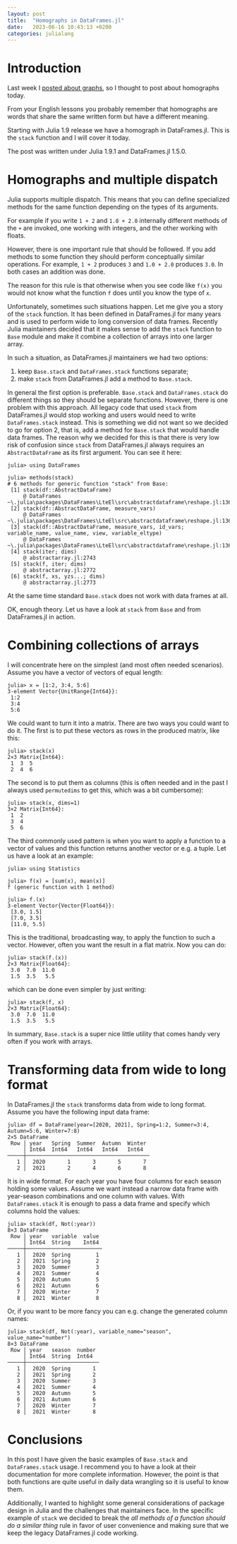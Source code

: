 ```yaml
---
layout: post
title:  "Homographs in DataFrames.jl"
date:   2023-06-16 10:43:13 +0200
categories: julialang
---
```


# Introduction

Last week I [posted about graphs][lastpost], so I thought to post about homographs today.

From your English lessons you probably remember that homographs are words that share
the same written form but have a different meaning.

Starting with Julia 1.9 release we have a homograph in DataFrames.jl. This is the
`stack` function and I will cover it today.

The post was written under Julia 1.9.1 and DataFrames.jl 1.5.0.

# Homographs and multiple dispatch

Julia supports multiple dispatch. This means that you can define specialized methods
for the same function depending on the types of its arguments.

For example if you write `1 + 2` and `1.0 + 2.0` internally different methods of the
`+` are invoked, one working with integers, and the other working with floats.

However, there is one important rule that should be followed. If you add methods
to some function they should perform conceptually similar operations. For example,
`1 + 2` produces `3` and `1.0 + 2.0` produces `3.0`. In both cases an addition was done.

The reason for this rule is that otherwise when you see code like `f(x)` you would not
know what the function `f` does until you know the type of `x`.

Unfortunately, sometimes such situations happen. Let me give you a story of the `stack`
function. It has been defined in DataFrames.jl for many years and is used to perform
wide to long conversion of data frames. Recently Julia maintainers decided that
it makes sense to add the `stack` function to `Base` module and make it combine
a collection of arrays into one larger array.

In such a situation, as DataFrames.jl maintainers we had two options:

1. keep `Base.stack` and `DataFrames.stack` functions separate;
2. make `stack` from DataFrames.jl add a method to `Base.stack`.

In general the first option is preferable. `Base.stack` and `DataFrames.stack`
do different things so they should be separate functions. However, there is one
problem with this approach. All legacy code that used `stack` from DataFrames.jl
would stop working and users would need to write `DataFrames.stack` instead.
This is something we did not want so we decided to go for option 2, that is,
add a method for `Base.stack` that would handle data frames. The reason why we
decided for this is that there is very low risk of confusion since `stack` from
DataFrames.jl always requires an `AbstractDataFrame` as its first argument.
You can see it here:

```
julia> using DataFrames

julia> methods(stack)
# 6 methods for generic function "stack" from Base:
 [1] stack(df::AbstractDataFrame)
     @ DataFrames ~\.julia\packages\DataFrames\LteEl\src\abstractdataframe\reshape.jl:136
 [2] stack(df::AbstractDataFrame, measure_vars)
     @ DataFrames ~\.julia\packages\DataFrames\LteEl\src\abstractdataframe\reshape.jl:136
 [3] stack(df::AbstractDataFrame, measure_vars, id_vars; variable_name, value_name, view, variable_eltype)
     @ DataFrames ~\.julia\packages\DataFrames\LteEl\src\abstractdataframe\reshape.jl:136
 [4] stack(iter; dims)
     @ abstractarray.jl:2743
 [5] stack(f, iter; dims)
     @ abstractarray.jl:2772
 [6] stack(f, xs, yzs...; dims)
     @ abstractarray.jl:2773
```

At the same time standard `Base.stack` does not work with data frames at all.

OK, enough theory. Let us have a look at `stack` from `Base` and from DataFrames.jl
in action.

# Combining collections of arrays

I will concentrate here on the simplest (and most often needed scenarios).
Assume you have a vector of vectors of equal length:

```
julia> x = [1:2, 3:4, 5:6]
3-element Vector{UnitRange{Int64}}:
 1:2
 3:4
 5:6
```

We could want to turn it into a matrix. There are two ways you could want to do it.
The first is to put these vectors as rows in the produced matrix, like this:

```
julia> stack(x)
2×3 Matrix{Int64}:
 1  3  5
 2  4  6
```

The second is to put them as columns (this is often needed and in the past I always
used `permutedims` to get this, which was a bit cumbersome):

```
julia> stack(x, dims=1)
3×2 Matrix{Int64}:
 1  2
 3  4
 5  6
```

The third commonly used pattern is when you want to apply a function to a vector of
values and this function returns another vector or e.g. a tuple. Let us have a look
at an example:

```
julia> using Statistics

julia> f(x) = [sum(x), mean(x)]
f (generic function with 1 method)

julia> f.(x)
3-element Vector{Vector{Float64}}:
 [3.0, 1.5]
 [7.0, 3.5]
 [11.0, 5.5]
```

This is the traditional, broadcasting way, to apply the function to such a vector.
However, often you want the result in a flat matrix. Now you can do:

```
julia> stack(f.(x))
2×3 Matrix{Float64}:
 3.0  7.0  11.0
 1.5  3.5   5.5
```

which can be done even simpler by just writing:

```
julia> stack(f, x)
2×3 Matrix{Float64}:
 3.0  7.0  11.0
 1.5  3.5   5.5
```

In summary, `Base.stack` is a super nice little utility that comes handy very often
if you work with arrays.

# Transforming data from wide to long format

In DataFrames.jl the `stack` transforms data from wide to long format.
Assume you have the following input data frame:

```
julia> df = DataFrame(year=[2020, 2021], Spring=1:2, Summer=3:4, Autumn=5:6, Winter=7:8)
2×5 DataFrame
 Row │ year   Spring  Summer  Autumn  Winter
     │ Int64  Int64   Int64   Int64   Int64
─────┼───────────────────────────────────────
   1 │  2020       1       3       5       7
   2 │  2021       2       4       6       8
```

It is in wide format. For each year you have four columns for each season holding some values.
Assume we want instead a narrow data frame with year-season combinations and one column with values.
With `DataFrames.stack` it is enough to pass a data frame and specify which columns hold the values:

```
julia> stack(df, Not(:year))
8×3 DataFrame
 Row │ year   variable  value
     │ Int64  String    Int64
─────┼────────────────────────
   1 │  2020  Spring        1
   2 │  2021  Spring        2
   3 │  2020  Summer        3
   4 │  2021  Summer        4
   5 │  2020  Autumn        5
   6 │  2021  Autumn        6
   7 │  2020  Winter        7
   8 │  2021  Winter        8
```

Or, if you want to be more fancy you can e.g. change the generated column names:

```
julia> stack(df, Not(:year), variable_name="season", value_name="number")
8×3 DataFrame
 Row │ year   season  number
     │ Int64  String  Int64
─────┼───────────────────────
   1 │  2020  Spring       1
   2 │  2021  Spring       2
   3 │  2020  Summer       3
   4 │  2021  Summer       4
   5 │  2020  Autumn       5
   6 │  2021  Autumn       6
   7 │  2020  Winter       7
   8 │  2021  Winter       8
```

# Conclusions

In this post I have given the basic examples of `Base.stack` and `DataFrames.stack` usage.
I recommend you to have a look at their documentation for more complete information.
However, the point is that both functions are quite useful in daily data wrangling so it is
useful to know them.

Additionally, I wanted to highlight some general considerations of package design in Julia
and the challenges that maintainers face. In the specific example of `stack` we decided to break
the *all methods of a function should do a similar thing* rule in favor of user convenience and making
sure that we keep the legacy DataFrames.jl code working.

[lastpost]: https://bkamins.github.io/julialang/2023/06/09/graphs.html
